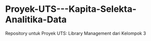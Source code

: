 # Proyek-UTS---Kapita-Selekta-Analitika-Data
Repository untuk Proyek UTS: Library Management dari Kelompok 3

